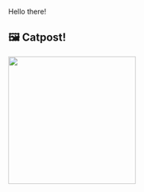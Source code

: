 Hello there!



## 🖼️ Catpost!

<sub>
    <img src="https://cdn2.thecatapi.com/images/MTY3ODE2MA.jpg" height="256">
</sub>

